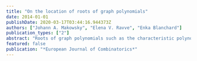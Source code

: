 ```yaml
---
title: "On the location of roots of graph polynomials"
date: 2014-01-01
publishDate: 2020-03-17T03:44:16.944373Z
authors: ["Johann A. Makowsky", "Elena V. Ravve", "Enka Blanchard"]
publication_types: ["2"]
abstract: "Roots of graph polynomials such as the characteristic polynomial, the chromatic polynomial, the matching polynomial, and many others are widely studied. In this paper we examine to what extent the location of these roots reflects the graph theoretic properties of the underlying graph."
featured: false
publication: "*European Journal of Combinatorics*"
---
```


